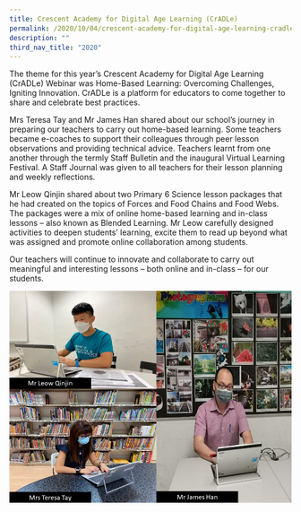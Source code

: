 ```yaml
---
title: Crescent Academy for Digital Age Learning (CrADLe)
permalink: /2020/10/04/crescent-academy-for-digital-age-learning-cradle/
description: ""
third_nav_title: "2020"
---
```

<p>The theme for this year’s Crescent Academy for Digital Age Learning (CrADLe) Webinar was Home-Based Learning: Overcoming Challenges, Igniting Innovation. CrADLe is a platform for educators to come together to share and celebrate best practices.</p>
<p>Mrs Teresa Tay and Mr James Han shared about our school’s journey in preparing our teachers to carry out home-based learning. Some teachers became e-coaches to support their colleagues through peer lesson observations and providing technical advice. Teachers learnt from one another through the termly Staff Bulletin and the inaugural Virtual Learning Festival. A Staff Journal was given to all teachers for their lesson planning and weekly reflections.</p>
<p>Mr Leow Qinjin shared about two Primary 6 Science lesson packages that he had created on the topics of Forces and Food Chains and Food Webs. The packages were a mix of online home-based learning and in-class lessons – also known as Blended Learning. Mr Leow carefully designed activities to deepen students’ learning, excite them to read up beyond what was assigned and promote online collaboration among students.</p>
<p>Our teachers will continue to innovate and collaborate to carry out meaningful and interesting lessons – both online and in-class – for our students.</p>
<img src="/images/QJTTJH-at-Cradle.jpg">